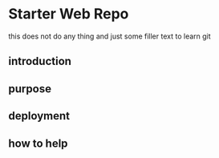 # Starter Web Repo

this does not do any thing and just some filler text to learn git

## introduction

## purpose

## deployment

## how to help